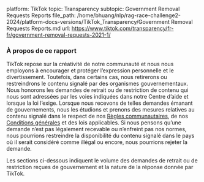 platform: TikTok
topic: Transparency
subtopic: Government Removal Requests Reports
file_path: /home/bhuang/nlp/rag-race-challenge2-2024/platform-docs-versions/TikTok_Transparency/Government Removal Requests Reports.md
url: https://www.tiktok.com/transparency/fr-fr/government-removal-requests-2021-1/


### À propos de ce rapport

TikTok repose sur la créativité de notre communauté et nous nous employons à encourager et protéger l’expression personnelle et le divertissement. Toutefois, dans certains cas, nous retirerons ou restreindrons le contenu signalé par des organismes gouvernementaux. Nous honorons les demandes de retrait ou de restriction de contenu qui nous sont adressées par les voies indiquées dans notre Centre d’aide et lorsque la loi l’exige. Lorsque nous recevons de telles demandes émanant de gouvernements, nous les étudions et prenons des mesures relatives au contenu signalé dans le respect de nos [Règles communautaires](https://www.tiktok.com/community-guidelines), de nos [Conditions générales](https://www.tiktok.com/legal/terms-of-service) et des lois applicables. Si nous pensons qu’une demande n’est pas légalement recevable ou n’enfreint pas nos normes, nous pourrions restreindre la disponibilité du contenu signalé dans le pays où il serait considéré comme illégal ou encore, nous pourrions rejeter la demande.

Les sections ci-dessous indiquent le volume des demandes de retrait ou de restriction reçues de gouvernement et la nature de la réponse donnée par TikTok.